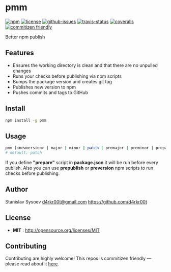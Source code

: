# pmm

[![npm](https://img.shields.io/npm/v/pmm.svg)](https://www.npmjs.com/package/pmm)
[![license](https://img.shields.io/npm/l/pmm.svg)](http://opensource.org/licenses/MIT)
[![github-issues](https://img.shields.io/github/issues/d4rkr00t/pmm.svg)](https://github.com/d4rkr00t/pmm/issues)
[![travis-status](https://img.shields.io/travis/d4rkr00t/pmm.svg)](https://travis-ci.org/d4rkr00t/pmm)
[![coveralls](https://img.shields.io/coveralls/d4rkr00t/pmm.svg)](https://coveralls.io/github/d4rkr00t/pmm)
[![commitizen friendly](https://img.shields.io/badge/commitizen-friendly-brightgreen.svg)](http://commitizen.github.io/cz-cli/)

Better npm publish


## Features
* Ensures the working directory is clean and that there are no unpulled changes
* Runs your checks before publishing via npm scripts
* Bumps the package version and creates git tag
* Publishes new version to npm
* Pushes commits and tags to GitHub

## Install

```sh
npm install -g pmm
```

## Usage

```sh
pmm [<newversion> | major | minor | patch | premajor | preminor | prepatch | prerelease]
# default: patch
```

If you define **"prepare"** script in **package.json** it will be run before every publish.
Also you can use **prepublish** or **preversion** npm scripts to run checks before publishing.

## Author

Stanislav Sysoev d4rkr00t@gmail.com https://github.com/d4rkr00t

## License

- **MIT** : http://opensource.org/licenses/MIT

## Contributing

Contributing are highly welcome! This repos is commitizen friendly — please read about it [here](http://commitizen.github.io/cz-cli/).

